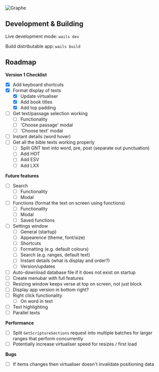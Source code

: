 ![Graphe](https://raw.githubusercontent.com/gabrielaravena32/graphe-app/main/build/banner.png)
<br />

## Development & Building

Live development mode: `wails dev`

Build distributable app: `wails build`

## Roadmap

**Version 1 Checklist**

- [x] Add keyboard shortcuts
- [x] Format display of texts
  - [x] Update virtualiser
  - [x] Add book titles
  - [x] Add top padding
- [ ] Get text/passage selection working
  - [ ] Functionality
  - [ ] 'Choose passage' modal
  - [ ] 'Choose text' modal
- [ ] Instant details (word hover)
- [ ] Get all the bible texts working properly
  - [ ] Split GNT text into word, pre, post (separate out punctuation)
  - [ ] Add HOT
  - [ ] Add ESV
  - [ ] Add LXX

**Future features**

- [ ] Search
  - [ ] Functionality
  - [ ] Modal
- [ ] Functions (format the text on screen using functions)
  - [ ] Functionality
  - [ ] Modal
  - [ ] Saved functions
- [ ] Settings window
  - [ ] General (startup)
  - [ ] Appearence (theme, font/size)
  - [ ] Shortcuts
  - [ ] Formatting (e.g. default colours)
  - [ ] Search (e.g. ranges, default text)
  - [ ] Instant details (what is display and order?)
  - [ ] Version/updates
- [ ] Auto-download database file if it does not exist on startup
- [ ] Create menubar with full features
- [ ] Resizing window keeps verse at top on screen, not just block
- [ ] Display app version in bottom right?
- [ ] Right click functionality
  - [ ] On word in text
- [ ] Text highlighting
- [ ] Parallel texts

**Performance**

- [ ] Split `GetScriptureSections` request into multiple batches for larger ranges that perform concurrently
- [ ] Potentially increase virtualiser speed for resizes / first load

**Bugs**

- [ ] If items changes then virtualiser doesn't invalidate positioning data
